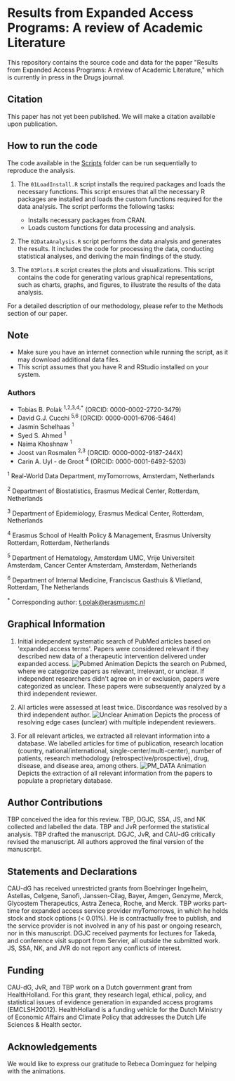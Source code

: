 # Results from Expanded Access Programs: A review of Academic Literature

This repository contains the source code and data for the paper "Results from Expanded Access Programs: A review of Academic Literature," which is currently in press in the Drugs journal.

## Citation

This paper has not yet been published. We will make a citation available upon publication. 

## How to run the code
The code available in the [Scripts](/Scripts) folder can be run sequentially to reproduce the analysis.

1. The `01LoadInstall.R` script installs the required packages and loads the necessary functions. This script ensures that all the necessary R packages are installed and loads the custom functions required for the data analysis. The script performs the following tasks:
   - Installs necessary packages from CRAN.
   - Loads custom functions for data processing and analysis.
   
2. The `02DataAnalysis.R` script performs the data analysis and generates the results. It includes the code for processing the data, conducting statistical analyses, and deriving the main findings of the study.
   
3. The `03Plots.R` script creates the plots and visualizations. This script contains the code for generating various graphical representations, such as charts, graphs, and figures, to illustrate the results of the data analysis.

For a detailed description of our methodology, please refer to the Methods section of our paper.

## Note
- Make sure you have an internet connection while running the script, as it may download additional data files.
- This script assumes that you have R and RStudio installed on your system.

### Authors
- Tobias B. Polak <sup>1,2,3,4,*</sup> (ORCID: 0000-0002-2720-3479)
- David G.J. Cucchi <sup>5,6</sup> (ORCID: 0000-0001-6706-5464)
- Jasmin Schelhaas <sup>1</sup>
- Syed S. Ahmed <sup>1</sup>
- Naima Khoshnaw <sup>1</sup>
- Joost van Rosmalen <sup>2,3</sup> (ORCID: 0000-0002-9187-244X)
- Carin A. Uyl - de Groot <sup>4</sup> (ORCID: 0000-0001-6492-5203)

<sup>1</sup> Real-World Data Department, myTomorrows, Amsterdam, Netherlands

<sup>2</sup> Department of Biostatistics, Erasmus Medical Center, Rotterdam, Netherlands

<sup>3</sup> Department of Epidemiology, Erasmus Medical Center, Rotterdam, Netherlands

<sup>4</sup> Erasmus School of Health Policy & Management, Erasmus University Rotterdam, Rotterdam, Netherlands

<sup>5</sup> Department of Hematology, Amsterdam UMC, Vrije Universiteit Amsterdam, Cancer Center Amsterdam, Amsterdam, Netherlands

<sup>6</sup> Department of Internal Medicine, Franciscus Gasthuis & Vlietland, Rotterdam, The Netherlands

<sup>*</sup> Corresponding author: t.polak@erasmusmc.nl

## Graphical Information
1. Initial independent systematic search of PubMed articles based on 'expanded access terms'. Papers were considered relevant if they described new data of a therapeutic intervention delivered under expanded access.
   ![Pubmed Animation](/Animations/1_PubMed.gif)
   Depicts the search on Pubmed, where we categorize papers as relevant, irrelevant, or unclear. If independent researchers didn't agree on in or exclusion, papers were categorized as unclear. These papers were subsequently analyzed by a third independent reviewer.
   
2. All articles were assessed at least twice. Discordance was resolved by a third independent author.
   ![Unclear Animation](/Animations/2_Unclear.gif)
   Depicts the process of resolving edge cases (unclear) with multiple independent reviewers.
   
3. For all relevant articles, we extracted all relevant information into a database. We labelled articles for time of publication, research location (country, national/international, single-center/multi-center), number of patients, research methodology (retrospective/prospective), drug, disease, and disease area, among others.
   ![PM_DATA Animation](/Animations/3_PM_DATA.gif)
   Depicts the extraction of all relevant information from the papers to populate a proprietary database.
   
## Author Contributions
TBP conceived the idea for this review. TBP, DGJC, SSA, JS, and NK collected and labelled the data. TBP and JvR performed the statistical analysis. TBP drafted the manuscript. DGJC, JvR, and CAU-dG critically revised the manuscript. All authors approved the final version of the manuscript.

## Statements and Declarations
CAU-dG has received unrestricted grants from Boehringer Ingelheim, Astellas, Celgene, Sanofi, Janssen-Cilag, Bayer, Amgen, Genzyme, Merck, Glycostem Therapeutics, Astra Zeneca, Roche, and Merck. TBP works part-time for expanded access service provider myTomorrows, in which he holds stock and stock options (< 0.01%). He is contractually free to publish, and the service provider is not involved in any of his past or ongoing research, nor in this manuscript. DGJC received payments for lectures for Takeda, and conference visit support from Servier, all outside the submitted work. JS, SSA, NK, and JVR do not report any conflicts of interest.

## Funding
CAU-dG, JvR, and TBP work on a Dutch government grant from HealthHolland. For this grant, they research legal, ethical, policy, and statistical issues of evidence generation in expanded access programs (EMCLSH20012). HealthHolland is a funding vehicle for the Dutch Ministry of Economic Affairs and Climate Policy that addresses the Dutch Life Sciences & Health sector.

## Acknowledgements
We would like to express our gratitude to Rebeca Domínguez for helping with the animations.

